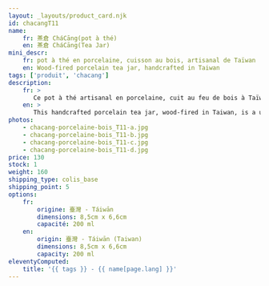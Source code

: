 ```yaml
---
layout: _layouts/product_card.njk
id: chacangT11
name:
    fr: 茶倉 CháCāng(pot à thé) 
    en: 茶倉 CháCāng(Tea Jar)
mini_descr:
    fr: pot à thé en porcelaine, cuisson au bois, artisanal de Taïwan
    en: Wood-fired porcelain tea jar, handcrafted in Taiwan
tags: ['produit', 'chacang']
description: 
    fr: >
       Ce pot à thé artisanal en porcelaine, cuit au feu de bois à Taïwan, est une pièce unique où chaque détail raconte une histoire.<!--more--> Ses teintes chaleureuses et son fini texturé apportent une touche d’élégance naturelle à vos moments de thé. Un bel équilibre entre authenticité et simplicité.
    en: >
       This handcrafted porcelain tea jar, wood-fired in Taiwan, is a unique piece where every detail tells a story.<!--more--> Its warm tones and textured finish bring a natural elegance to your tea moments. A perfect balance of authenticity and simplicity.
photos:
    - chacang-porcelaine-bois_T11-a.jpg
    - chacang-porcelaine-bois_T11-b.jpg
    - chacang-porcelaine-bois_T11-c.jpg
    - chacang-porcelaine-bois_T11-d.jpg
price: 130
stock: 1
weight: 160
shipping_type: colis_base
shipping_point: 5
options:
    fr:
        origine: 臺灣 - Táiwān
        dimensions: 8,5cm x 6,6cm
        capacité: 200 ml
    en:
        origin: 臺灣 - Táiwān (Taiwan)
        dimensions: 8,5cm x 6,6cm
        capacity: 200 ml
eleventyComputed:
    title: '{{ tags }} - {{ name[page.lang] }}'
---
```

